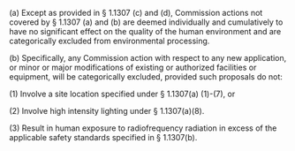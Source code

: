 (a) Except as provided in § 1.1307 (c) and (d), Commission actions not covered by § 1.1307 (a) and (b) are deemed individually and cumulatively to have no significant effect on the quality of the human environment and are categorically excluded from environmental processing.

(b) Specifically, any Commission action with respect to any new application, or minor or major modifications of existing or authorized facilities or equipment, will be categorically excluded, provided such proposals do not:
              

(1) Involve a site location specified under § 1.1307(a) (1)-(7), or

(2) Involve high intensity lighting under § 1.1307(a)(8).

(3) Result in human exposure to radiofrequency radiation in excess of the applicable safety standards specified in § 1.1307(b).
              


